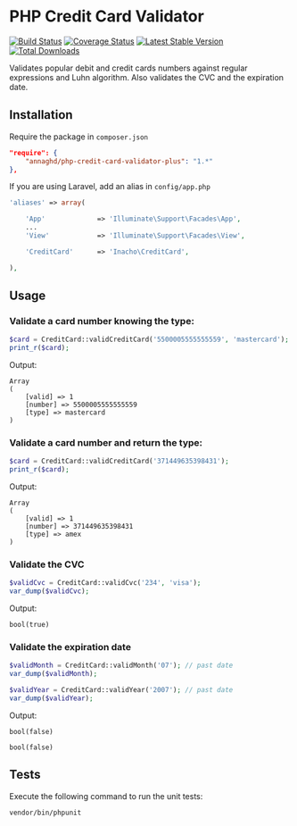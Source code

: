 # PHP Credit Card Validator

[![Build Status](https://travis-ci.org/inacho/php-credit-card-validator.svg?branch=master)](https://travis-ci.org/inacho/php-credit-card-validator) [![Coverage Status](https://coveralls.io/repos/inacho/php-credit-card-validator/badge.svg?branch=master&service=github)](https://coveralls.io/github/inacho/php-credit-card-validator?branch=master) [![Latest Stable Version](https://poser.pugx.org/inacho/php-credit-card-validator/version)](https://packagist.org/packages/inacho/php-credit-card-validator) [![Total Downloads](https://poser.pugx.org/inacho/php-credit-card-validator/downloads)](https://packagist.org/packages/inacho/php-credit-card-validator)

Validates popular debit and credit cards numbers against regular expressions and Luhn algorithm.
Also validates the CVC and the expiration date.

## Installation

Require the package in `composer.json`

```json
"require": {
    "annaghd/php-credit-card-validator-plus": "1.*"
},
```

If you are using Laravel, add an alias in `config/app.php`

```php
'aliases' => array(

    'App'             => 'Illuminate\Support\Facades\App',
    ...
    'View'            => 'Illuminate\Support\Facades\View',

    'CreditCard'      => 'Inacho\CreditCard',

),
```

## Usage

### Validate a card number knowing the type:

```php
$card = CreditCard::validCreditCard('5500005555555559', 'mastercard');
print_r($card);
```

Output:

```
Array
(
    [valid] => 1
    [number] => 5500005555555559
    [type] => mastercard
)
```

### Validate a card number and return the type:

```php
$card = CreditCard::validCreditCard('371449635398431');
print_r($card);
```

Output:

```
Array
(
    [valid] => 1
    [number] => 371449635398431
    [type] => amex
)
```

### Validate the CVC

```php
$validCvc = CreditCard::validCvc('234', 'visa');
var_dump($validCvc);
```

Output:

```
bool(true)
```

### Validate the expiration date

```php
$validMonth = CreditCard::validMonth('07'); // past date
var_dump($validMonth);

$validYear = CreditCard::validYear('2007'); // past date
var_dump($validYear);
```

Output:

```
bool(false)

bool(false)
```

## Tests

Execute the following command to run the unit tests:

    vendor/bin/phpunit
